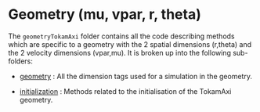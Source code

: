 # Geometry (mu, vpar, r, theta)

The `geometryTokamAxi` folder contains all the code describing methods which are specific to a geometry with the 2 spatial dimensions (r,theta) and the 2 velocity dimensions (vpar,mu). It is broken up into the following sub-folders:

- [geometry](./geometry/README.md) : All the dimension tags used for a simulation in the geometry.

- [initialization](./initialization/README.md) : Methods related to the initialisation of the TokamAxi geometry.
